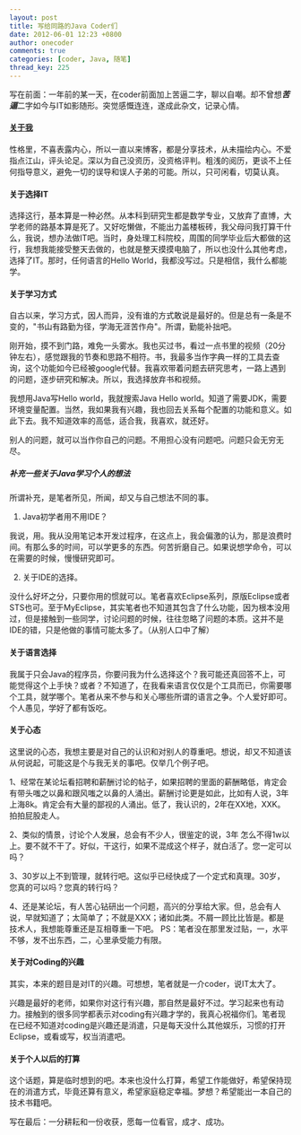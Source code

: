 ```yaml
---
layout: post
title: 写给同路的Java Coder们
date: 2012-06-01 12:23 +0800
author: onecoder
comments: true
categories: [coder, Java, 随笔]
thread_key: 225
---
```

写在前面：一年前的某一天，在coder前面加上苦逼二字，聊以自嘲。却不曾想***苦逼***二字如今与IT如影随形。突觉感慨连连，遂成此杂文，记录心情。

#### [关于我](http://www.coderli.com/about/)
性格里，不喜表露内心，所以一直以来博客，都是分享技术，从未描绘内心。不爱指点江山，评头论足。深以为自己没资历，没资格评判。粗浅的阅历，更谈不上任何指导意义，避免一切的误导和误人子弟的可能。所以，只可闲看，切莫认真。

#### 关于选择IT

选择这行，基本算是一种必然。从本科到研究生都是数学专业，又放弃了直博，大学老师的路基本算是死了。又好吃懒做，不能出力盖楼板砖，我父母问我打算干什么，我说，想办法做IT吧。当时，身处理工科院校，周围的同学毕业后大都做的这行，我想我能接受整天去做的，也就是整天摸摸电脑了，所以也没什么其他考虑，选择了IT。那时，任何语言的Hello World，我都没写过。只是相信，我什么都能学。

#### 关于学习方式

自古以来，学习方式，因人而异，没有谁的方式敢说是最好的。但是总有一条是不变的，"书山有路勤为径，学海无涯苦作舟"。所谓，勤能补拙吧。
	
刚开始，摸不到门路，难免一头雾水。我也买过书，看过一点书里的视频（20分钟左右），感觉跟我的节奏和思路不相符。书，我最多当作字典一样的工具去查询，这个功能如今已经被google代替。我喜欢带着问题去研究思考，一路上遇到的问题，逐步研究和解决。所以，我选择放弃书和视频。

我想用Java写Hello world，我就搜索Java Hello world。知道了需要JDK，需要环境变量配置。当然，我如果我有兴趣，我也回去关系每个配置的功能和意义。如此下去。我不知道效率的高低，适合我，我喜欢，就还好。

别人的问题，就可以当作你自己的问题。不用担心没有问题吧。问题只会无穷无尽。

##### 补充一些关于Java学习个人的想法

所谓补充，是笔者所见，所闻，却又与自己想法不同的事。

1. Java初学者用不用IDE？

我说，用。我从没用笔记本开发过程序，在这点上，我会偏激的认为，那是浪费时间。有那么多的时间，可以学更多的东西。何苦折磨自己。如果说想学命令，可以在需要的时候，慢慢研究即可。

2. 关于IDE的选择。 

没什么好坏之分，只要你用的惯就可以。笔者喜欢Eclipse系列，原版Eclipse或者STS也可。至于MyEclipse，其实笔者也不知道其包含了什么功能，因为根本没用过，但是接触到一些同学，讨论问题的时候，往往忽略了问题的本质。这并不是IDE的错，只是他做的事情可能太多了。（从别人口中了解）

#### 	关于语言选择

我属于只会Java的程序员，你要问我为什么选择这个？我可能还真回答不上，可能觉得这个上手快？或者？不知道了，在我看来语言仅仅是个工具而已，你需要哪个工具，就学哪个。笔者从来不参与和关心哪些所谓的语言之争。个人爱好即可。个人愚见，学好了都有饭吃。

#### 关于心态

这里说的心态，我想主要是对自己的认识和对别人的尊重吧。想说，却又不知道该从何说起，可能这是个与我无关的事吧。仅举几个例子吧。

1、经常在某论坛看招聘和薪酬讨论的帖子，如果招聘的里面的薪酬略低，肯定会有带头嗤之以鼻和跟风嗤之以鼻的人涌出。薪酬讨论更是如此，比如有人说，3年上海8k。肯定会有大量的鄙视的人涌出。低了，我认识的，2年在XX地，XXK。拍拍屁股走人。

2、类似的情景，讨论个人发展，总会有不少人，很鉴定的说，3年 怎么不得1w以上。要不就不干了。好似，干这行，如果不混成这个样子，就白活了。您一定可以吗？

3、30岁以上不到管理，就转行吧。这似乎已经快成了一个定式和真理。30岁，您真的可以吗？您真的转行吗？

4、还是某论坛，有人苦心钻研出一个问题，高兴的分享给大家。但，总会有人说，早就知道了；太简单了；不就是XXX；诸如此类。不屑一顾比比皆是。都是技术人，我想能尊重还是互相尊重一下吧。
PS：笔者没在那里发过贴，一，水平不够，发不出东西，二，心里承受能力有限。

#### 关于对Coding的兴趣

其实，本来的题目是对IT的兴趣。可想想，笔者就是一介coder，说IT太大了。

兴趣是最好的老师，如果你对这行有兴趣，那自然是最好不过。学习起来也有动力。接触到的很多同学都表示对coding有兴趣才学的，我真心祝福你们。笔者现在已经不知道对coding是兴趣还是消遣，只是每天没什么其他娱乐，习惯的打开Eclipse，或看或写，权当消遣吧。

#### 关于个人以后的打算

这个话题，算是临时想到的吧。本来也没什么打算，希望工作能做好，希望保持现在的消遣方式，毕竟还算有意义，希望家庭稳定幸福。梦想？希望能出一本自己的技术书籍吧。

写在最后：一分耕耘和一份收获，愿每一位看官，成才、成功。

